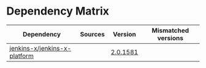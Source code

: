 # Dependency Matrix

Dependency | Sources | Version | Mismatched versions
---------- | ------- | ------- | -------------------
[jenkins-x/jenkins-x-platform](https://github.com/jenkins-x/jenkins-x-platform) |  | [2.0.1581](https://github.com/jenkins-x/jenkins-x-platform/releases/tag/v2.0.1581) | 
